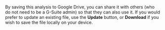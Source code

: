 By saving this analysis to Google Drive, you can share it with others (who do not need to be a G-Suite admin) so that they can also use it. If you would prefer to update an existing file, use the __Update__ button, or __Download__ if you wish to save the file locally on your device.